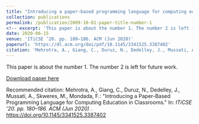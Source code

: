 ```yaml
---
title: "Introducing a paper-based programming language for computing education in classrooms"
collection: publications
permalink: /publication/2009-10-01-paper-title-number-1
<!-- excerpt: 'This paper is about the number 1. The number 2 is left for future work.' -->
date: 2020-06-15
venue: 'ITiCSE ’20. pp. 180–186. ACM (Jun 2020)'
paperurl: 'https://dl.acm.org/doi/pdf/10.1145/3341525.3387402'
citation: 'Mehrotra, A., Giang, C., Duruz, N., Dedelley, J., Mussati, A., Skweres, M., Mondada, F.: "Introducing a Paper-Based Programming Language for Computing Education in Classrooms." In: <i> ITiCSE ’20. pp. 180–186. ACM (Jun 2020) </i>. https://doi.org/10.1145/3341525.3387402'
---
```

This paper is about the number 1. The number 2 is left for future work.

[Download paper here](https://dl.acm.org/doi/pdf/10.1145/3341525.3387402)

Recommended citation: Mehrotra, A., Giang, C., Duruz, N., Dedelley, J., Mussati, A., Skweres, M., Mondada, F.: "Introducing a Paper-Based Programming Language for Computing Education in Classrooms." In: <i> ITiCSE ’20. pp. 180–186. ACM (Jun 2020) </i>. https://doi.org/10.1145/3341525.3387402
